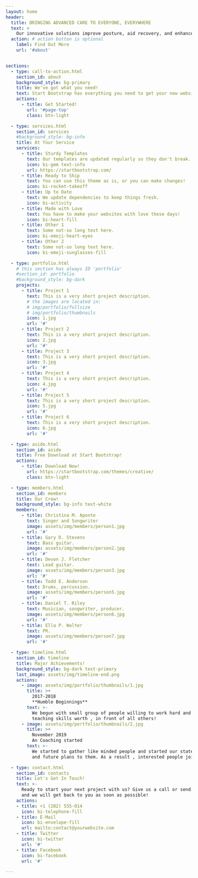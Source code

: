 ```yaml
---
layout: home
header:
  title: BRINGING ADVANCED CARE TO EVERYONE, EVERYWHERE
  text: >
    Our innovative solutions improve posture, aid recovery, and enhance daily routines. Designed for real people, our technology brings effective well-being within everyone’s reach!
  action: # action button is optional
    label: Find Out More
    url: '#about'


sections:
  - type: call-to-action.html
    section_id: about
    background_style: bg-primary
    title: We've got what you need!
    text: Start Bootstrap has everything you need to get your new website up and running in no time! All of the templates and themes on Start Bootstrap are open source, free to download, and easy to use. No strings attached!
    actions:
      - title: Get Started!
        url: '#page-top'
        class: btn-light

  - type: services.html
    section_id: services
    #background_style: bg-info
    title: At Your Service
    services:
      - title: Sturdy Templates
        text: Our templates are updated regularly so they don't break.
        icon: bi-gem text-info
        url: https://startbootstrap.com/
      - title: Ready to Ship
        text: You can use this theme as is, or you can make changes!
        icon: bi-rocket-takeoff
      - title: Up to Date
        text: We update dependencies to keep things fresh.
        icon: bi-activity
      - title: Made with Love
        text: You have to make your websites with love these days!
        icon: bi-heart-fill
      - title: Other 1
        text: Some not-so long text here.
        icon: bi-emoji-heart-eyes
      - title: Other 2
        text: Some not-so long text here.
        icon: bi-emoji-sunglasses-fill

  - type: portfolio.html
    # this section has always ID 'portfolio'
    #section_id: portfolio
    #background_style: bg-dark
    projects:
      - title: Project 1
        text: This is a very short project description.
        # the images are located in:
        # img/portfolio/fullsize
        # img/portfolio/thumbnails
        icon: 1.jpg
        url: '#'
      - title: Project 2
        text: This is a very short project description.
        icon: 2.jpg
        url: '#'
      - title: Project 3
        text: This is a very short project description.
        icon: 3.jpg
        url: '#'
      - title: Project 4
        text: This is a very short project description.
        icon: 4.jpg
        url: '#'
      - title: Project 5
        text: This is a very short project description.
        icon: 5.jpg
        url: '#'
      - title: Project 6
        text: This is a very short project description.
        icon: 6.jpg
        url: '#'

  - type: aside.html
    section_id: aside
    title: Free Download at Start Bootstrap!
    actions:
      - title: Download Now!
        url: https://startbootstrap.com/themes/creative/
        class: btn-light

  - type: members.html
    section_id: members
    title: Our Crew!
    background_style: bg-info text-white
    members:
      - title: Christina M. Aponte
        text: Singer and Songwriter
        image: assets/img/members/person1.jpg
        url: '#'
      - title: Gary D. Stevens
        text: Bass guitar.
        image: assets/img/members/person2.jpg
        url: '#'
      - title: Devon J. Fletcher
        text: Lead guitar.
        image: assets/img/members/person3.jpg
        url: '#'
      - title: Todd E. Anderson
        text: Drums, percussion.
        image: assets/img/members/person5.jpg
        url: '#'
      - title: Daniel T. Riley
        text: Musician, songwriter, producer.
        image: assets/img/members/person6.jpg
        url: '#'
      - title: Ella P. Walter
        text: PR.
        image: assets/img/members/person7.jpg
        url: '#'

  - type: timeline.html
    section_id: timeline
    title: Major Achievements!
    background_style: bg-dark text-primary
    last_image: assets/img/timeline-end.png
    actions:
      - image: assets/img/portfolio/thumbnails/1.jpg
        title: >+
          2017-2018
          **Humble Beginnings**
        text: >-
          We begun with small group of people willing to work hard and make our
          teaching skills worth , in front of all others!
      - image: assets/img/portfolio/thumbnails/2.jpg
        title: >+
          November 2019
          An Coaching started
        text: >-
          We started to gather like minded people and started our stategies
          and future plans to them. As a result , interested people joined us!

  - type: contact.html
    section_id: contacts
    title: Let's Get In Touch!
    text: >-
      Ready to start your next project with us? Give us a call or send us an email
      and we will get back to you as soon as possible!
    actions:
    - title: +1 (202) 555-014
      icon: bi-telephone-fill
    - title: E-Mail
      icon: bi-envelope-fill
      url: mailto:contact@yourwebsite.com
    - title: Twitter
      icon: bi-twitter
      url: '#'
    - title: Facebook
      icon: bi-facebook
      url: '#'

---
```

